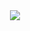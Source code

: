 <div align='center'>
    <a href='https://itch.io/jam/game-off-2024'>
        <img src="https://img.itch.zone/aW1hZ2UyL2phbS8zODUzOTMvMTcyMzU4NjgucG5n/original/%2FMpt5D.png">        
    </a>
</div>

